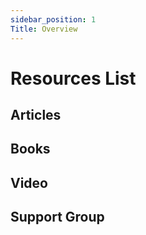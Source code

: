 ```yaml
---
sidebar_position: 1
Title: Overview
---
```


# Resources List

## Articles

## Books

## Video

## Support Group